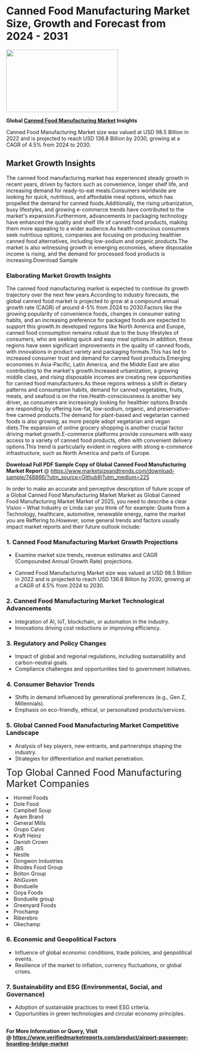 <H1>Canned Food Manufacturing Market Size, Growth and Forecast from 2024 - 2031</H1><img class="aligncenter size-medium wp-image-584254" src="https://thirdeyenews.in/wp-content/uploads/2024/09/Global-Market-Research-300x168.jpeg" alt="" width="300" height="168" /><p><strong>Global&nbsp;<a href="https://www.marketsizeandtrends.com/download-sample/748866/?utm_source=Github8j?utm_medium=225">Canned Food Manufacturing Market</a> Insights</strong></p><p>Canned Food Manufacturing Market size was valued at USD 98.5 Billion in 2022 and is projected to reach USD 136.8 Billion by 2030, growing at a CAGR of 4.5% from 2024 to 2030.</p><p><h2>Market Growth Insights</h2> The canned food manufacturing market has experienced steady growth in recent years, driven by factors such as convenience, longer shelf life, and increasing demand for ready-to-eat meals.Consumers worldwide are looking for quick, nutritious, and affordable meal options, which has propelled the demand for canned foods.Additionally, the rising urbanization, busy lifestyles, and growing e-commerce trends have contributed to the market's expansion.Furthermore, advancements in packaging technology have enhanced the quality and shelf life of canned food products, making them more appealing to a wider audience.As health-conscious consumers seek nutritious options, companies are focusing on producing healthier canned food alternatives, including low-sodium and organic products.The market is also witnessing growth in emerging economies, where disposable income is rising, and the demand for processed food products is increasing.Download Sample <h3>Elaborating Market Growth Insights</h3> The canned food manufacturing market is expected to continue its growth trajectory over the next few years.According to industry forecasts, the global canned food market is projected to grow at a compound annual growth rate (CAGR) of around 4-5% from 2024 to 2030.Factors like the growing popularity of convenience foods, changes in consumer eating habits, and an increasing preference for packaged foods are expected to support this growth.In developed regions like North America and Europe, canned food consumption remains robust due to the busy lifestyles of consumers, who are seeking quick and easy meal options.In addition, these regions have seen significant improvements in the quality of canned foods, with innovations in product variety and packaging formats.This has led to increased consumer trust and demand for canned food products.Emerging economies in Asia-Pacific, Latin America, and the Middle East are also contributing to the market's growth.Increased urbanization, a growing middle class, and rising disposable incomes are creating new opportunities for canned food manufacturers.As these regions witness a shift in dietary patterns and consumption habits, demand for canned vegetables, fruits, meats, and seafood is on the rise.Health-consciousness is another key driver, as consumers are increasingly looking for healthier options.Brands are responding by offering low-fat, low-sodium, organic, and preservative-free canned products.The demand for plant-based and vegetarian canned foods is also growing, as more people adopt vegetarian and vegan diets.The expansion of online grocery shopping is another crucial factor driving market growth.E-commerce platforms provide consumers with easy access to a variety of canned food products, often with convenient delivery options.This trend is particularly evident in regions with strong e-commerce infrastructure, such as North America and parts of Europe.</p><p><span class=""><strong>Download Full PDF Sample Copy of Global Canned Food Manufacturing Market Report</strong> @ <a href="https://www.marketsizeandtrends.com/download-sample/748866/?utm_source=Github8j?utm_medium=225" target="_blank">https://www.marketsizeandtrends.com/download-sample/748866/?utm_source=Github8j?utm_medium=225</a></span></p><p>In order to make an accurate and perceptive description of future scope of a Global&nbsp;Canned Food Manufacturing Market Market as Global&nbsp;Canned Food Manufacturing Market Market of 2025, you need to describe a clear Vision &ndash; What Industry or Linda can you think of for example: Quote from a Technology, healthcare, automotive, renewable energy, name the market you are Reffering to.However, some general trends and factors usually impact market reports and their future outlook include:</p><h3>1.&nbsp;<strong>Canned Food Manufacturing Market Growth Projections</strong></h3><ul><li>Examine market size trends, revenue estimates and CAGR (Compounded Annual Growth Rate) projections.</li><li><p>Canned Food Manufacturing Market size was valued at USD 98.5 Billion in 2022 and is projected to reach USD 136.8 Billion by 2030, growing at a CAGR of 4.5% from 2024 to 2030.</p></li></ul><h3>2.&nbsp;<strong>Canned Food Manufacturing Market Technological Advancements</strong></h3><ul><li>Integration of AI, IoT, blockchain, or automation in the industry.</li><li>Innovations driving cost reductions or improving efficiency.</li></ul><h3>3.&nbsp;<strong>Regulatory and Policy Changes</strong></h3><ul><li>Impact of global and regional regulations, including sustainability and carbon-neutral goals.</li><li>Compliance challenges and opportunities tied to government initiatives.</li></ul><h3>4.&nbsp;<strong>Consumer Behavior Trends</strong></h3><ul><li>Shifts in demand influenced by generational preferences (e.g., Gen Z, Millennials).</li><li>Emphasis on eco-friendly, ethical, or personalized products/services.</li></ul><h3>5.&nbsp;<strong>Global Canned Food Manufacturing Market Competitive Landscape</strong></h3><ul><li>Analysis of key players, new entrants, and partnerships shaping the industry.</li><li>Strategies for differentiation and market penetration.</li></ul><p data-pm-slice="1 1 []"><span style="color: inherit; font-family: inherit; font-size: 25px;">Top Global Canned Food Manufacturing Market Companies</span></p><div class="" data-test-id=""><p><li>Hormel Foods</li><li> Dole Food</li><li> Campbell Soup</li><li> Ayam Brand</li><li> General Mills</li><li> Grupo Calvo</li><li> Kraft Heinz</li><li> Danish Crown</li><li> JBS</li><li> Nestle</li><li> Dongwon Industries</li><li> Rhodes Food Group</li><li> Bolton Group</li><li> AhiGuven</li><li> Bonduelle</li><li> Goya Foods</li><li> Bonduelle group</li><li> Greenyard Foods</li><li> Prochamp</li><li> Riberebro</li><li> Okechamp</li></p></div><h3>6.&nbsp;<strong>Economic and Geopolitical Factors</strong></h3><ul><li>Influence of global economic conditions, trade policies, and geopolitical events.</li><li>Resilience of the market to inflation, currency fluctuations, or global crises.</li></ul><h3>7.&nbsp;<strong>Sustainability and ESG (Environmental, Social, and Governance)</strong></h3><ul><li>Adoption of sustainable practices to meet ESG criteria.</li><li>Opportunities in green technologies and circular economy principles.</li></ul><h2><strong style="font-size: 14px;">For More Information or Query, Visit @&nbsp;</strong><a style="background-color: #ffffff; font-size: 14px;" href="https://www.marketsizeandtrends.com/report/canned-food-manufacturing-market/" target="_blank">https://www.verifiedmarketreports.com/product/airport-passenger-boarding-bridge-market</a></h2>